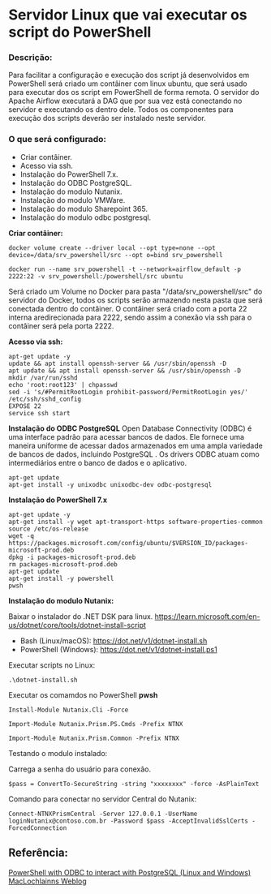 # Servidor Linux que vai executar os script do PowerShell
### Descrição:
Para facilitar a configuração e execução dos script já desenvolvidos em PowerShell será criado um contâiner com linux ubuntu, que será usado para executar dos os script em PowerShell de forma remota.
O servidor do Apache Airflow executará a DAG que por sua vez está conectando no servidor e executando os dentro dele.
Todos os componentes para execução dos scripts deverão ser instalado neste servidor.

### O que será configurado:
- Criar contâiner.
- Acesso via ssh.
- Instalação do PowerShell 7.x.
- Instalação do ODBC PostgreSQL.
- Instalação do modulo Nutanix.
- Instalação do modulo VMWare.
- Instalação do modulo Sharepoint 365.
- Instalação do modulo odbc postgresql.


__Criar contâiner:__
````
docker volume create --driver local --opt type=none --opt device=/data/srv_powershell/src --opt o=bind srv_powershell

docker run --name srv_powershell -t --network=airflow_default -p 2222:22 -v srv_powershell:/powershell/src ubuntu

````
Será criado um Volume no Docker para pasta "/data/srv_powershell/src" do servidor do Docker, todos os scripts serão armazendo nesta pasta que será conectada dentro do contâiner.
O contâiner será criado com a porta 22 interna aredirecionada para 2222, sendo assim a conexão via ssh para o contâiner será pela porta 2222.

__Acesso via ssh:__
````
apt-get update -y
update && apt install openssh-server && /usr/sbin/openssh -D
apt update && apt install openssh-server && /usr/sbin/openssh -D
mkdir /var/run/sshd
echo 'root:root123' | chpasswd
sed -i 's/#PermitRootLogin prohibit-password/PermitRootLogin yes/' /etc/ssh/sshd_config
EXPOSE 22
service ssh start

````

__Instalação do ODBC PostgreSQL__
Open Database Connectivity (ODBC) é uma interface padrão para acessar bancos de dados. Ele fornece uma maneira uniforme de acessar dados armazenados em uma ampla variedade de bancos de dados, incluindo PostgreSQL . Os drivers ODBC atuam como intermediários entre o banco de dados e o aplicativo.

````
apt-get update
apt-get install -y unixodbc unixodbc-dev odbc-postgresql

````


__Instalação do PowerShell 7.x__
````
apt-get update -y
apt-get install -y wget apt-transport-https software-properties-common
source /etc/os-release
wget -q https://packages.microsoft.com/config/ubuntu/$VERSION_ID/packages-microsoft-prod.deb
dpkg -i packages-microsoft-prod.deb
rm packages-microsoft-prod.deb
apt-get update
apt-get install -y powershell
pwsh

````

__Instalação do modulo Nutanix:__

Baixar o instalador do .NET DSK para linux.
https://learn.microsoft.com/en-us/dotnet/core/tools/dotnet-install-script
- Bash (Linux/macOS): https://dot.net/v1/dotnet-install.sh
- PowerShell (Windows): https://dot.net/v1/dotnet-install.ps1

Executar scripts no Linux:
````
.\dotnet-install.sh
````

Executar os comamdos no PowerShell __pwsh__
````
Install-Module Nutanix.Cli -Force 

Import-Module Nutanix.Prism.PS.Cmds -Prefix NTNX

Import-Module Nutanix.Prism.Common -Prefix NTNX
````

Testando o modulo instalado:

Carrega a senha do usuário para conexão.
````
$pass = ConvertTo-SecureString -string "xxxxxxxx" -force -AsPlainText
````

Comando para conectar no servidor Central do Nutanix:
````
Connect-NTNXPrismCentral -Server 127.0.0.1 -UserName loginNutanix@contoso.com.br -Password $pass -AcceptInvalidSslCerts -ForcedConnection
````





## Referência:
[PowerShell with ODBC to interact with PostgreSQL (Linux and Windows)](https://www.migops.com/blog/powershell-with-odbc-to-interact-with-postgresql-linux-and-windows/)
[MacLochlainns Weblog](https://blog.mclaughlinsoftware.com/2022/03/31/postgresqlpowershell/)
